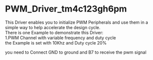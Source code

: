 # PWM_Driver_tm4c123gh6pm
This Driver enables you to initialize PWM Peripherals and use them in a simple way to help accelerate the design cycle.  
There is one Example to demonstrate this Driver:  
1.PWM Channel with variable frequency and duty cycle  
the Example is set with 10Khz and Duty cycle 20%
  
  
you need to Connect GND to ground and B7 to receive the pwm signal
